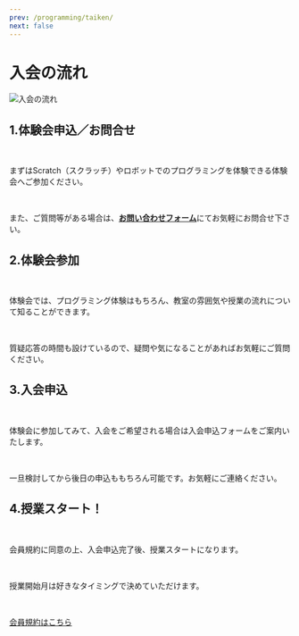 ```yaml
---
prev: /programming/taiken/
next: false
---
```

# 入会の流れ

<img src="/img/join.png" alt="入会の流れ"/>

## 1.体験会申込／お問合せ
<br>

まずはScratch（スクラッチ）やロボットでのプログラミングを体験できる体験会へご参加ください。

<br>

また、ご質問等がある場合は、[**お問い合わせフォーム**](/contact)にてお気軽にお問合せ下さい。

## 2.体験会参加
<br>

体験会では、プログラミング体験はもちろん、教室の雰囲気や授業の流れについて知ることができます。

<br>

質疑応答の時間も設けているので、疑問や気になることがあればお気軽にご質問ください。

## 3.入会申込
<br>

体験会に参加してみて、入会をご希望される場合は入会申込フォームをご案内いたします。

<br>

一旦検討してから後日の申込ももちろん可能です。お気軽にご連絡ください。

## 4.授業スタート！
<br>

会員規約に同意の上、入会申込完了後、授業スタートになります。

<br>

授業開始月は好きなタイミングで決めていただけます。

<br>

<a href="/pdf/kaiin-kiyaku_20200419.pdf" target="_blank" class="btn">会員規約はこちら</a>
